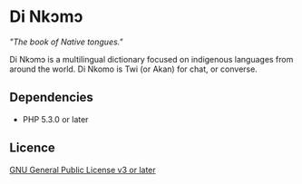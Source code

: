 Di Nkɔmɔ
======
*"The book of Native tongues."*  
  
Di Nkɔmɔ is a multilingual dictionary focused on indigenous languages from around the world. Di Nkomo is Twi (or Akan) for chat, or converse.

Dependencies
---
* PHP 5.3.0 or later

Licence
---
[GNU General Public License v3 or later](http://www.gnu.org/copyleft/gpl.html)

